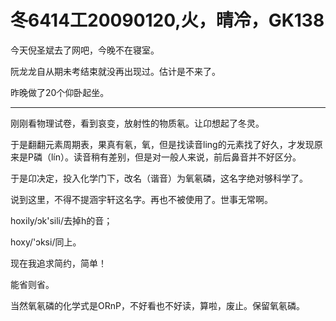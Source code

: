 # 冬6414工20090120,火，晴冷，GK138

今天倪圣斌去了网吧，今晚不在寝室。

阮龙龙自从期未考结束就没再出现过。估计是不来了。

昨晚做了20个仰卧起坐。

----

刚刚看物理试卷，看到哀变，放射性的物质氡。让卬想起了冬灵。

于是翻翻元素周期表，果真有氡，氧，但是找读音ling的元素找了好久，才发现原来是P磷（lín）。读音稍有差别，但是对一般人来说，前后鼻音并不好区分。

于是卬决定，投入化学门下，改名（谐音）为氧氡磷，这名字绝对够科学了。

说到这里，不得不提涵宇轩这名字。再也不被使用了。世事无常啊。

hoxily/ɔk'sili/去掉h的音；

hoxy/'ɔksi/同上。

现在我追求简约，简单！

能省则省。

当然氧氡磷的化学式是ORnP，不好看也不好读，算啦，废止。保留氧氡磷。
